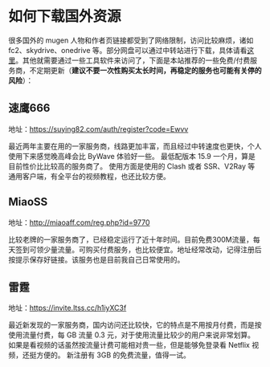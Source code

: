 # 如何下载国外资源

很多国外的 mugen 人物和作者页链接都受到了网络限制，访问比较麻烦，诸如 fc2、skydrive、onedrive 等。部分网盘可以通过中转站进行下载，具体请看[这里](https://qxmugen.com/portal/8)。其他就需要通过一些工具软件来访问了，下面是本站推荐的一些免费/付费服务商，不定期更新（**建议不要一次性购买太长时间，再稳定的服务也可能有关停的风险**）：

## 速鹰666

地址：<a href="https://suying82.com/auth/register?code=Ewvv" target="_blank">https://suying82.com/auth/register?code=Ewvv</a>

最近两年主要在用的一家服务商，线路更加丰富，而且经过中转速度也更快，个人使用下来感觉晚高峰会比 ByWave 体验好一些。
最低配版本 15.9 一个月，算是目前性价比比较高的服务商了。
使用方面是使用的 Clash 或者 SSR、V2Ray 等通用客户端，有全平台的视频教程，也还比较方便。

## MiaoSS

地址：<a href="http://miaoaff.com/reg.php?id=9770" target="__blank">http://miaoaff.com/reg.php?id=9770</a>

比较老牌的一家服务商了，已经稳定运行了近十年时间。目前免费300M流量，每天签到可领少量流量。可购买付费服务，也比较便宜。地址经常改动，记得注册后按提示保存好链接。该服务也是目前我自己日常使用的。

## 雷霆

地址：<a href="https://invite.ltss.cc/h1iyXC3f" target="__blank">https://invite.ltss.cc/h1iyXC3f</a>

最近新发现的一家服务商，国内访问还比较快，它的特点是不用按月付费，而是按使用流量付费，每 GB 流量 0.3 元，对于使用流量比较少的用户来说非常划算。
如果是看视频的话虽然按流量计费可能相对贵一些，但是能够免登录看 Netflix 视频，还挺方便的。
新注册有 3GB 的免费流量，值得一试。
